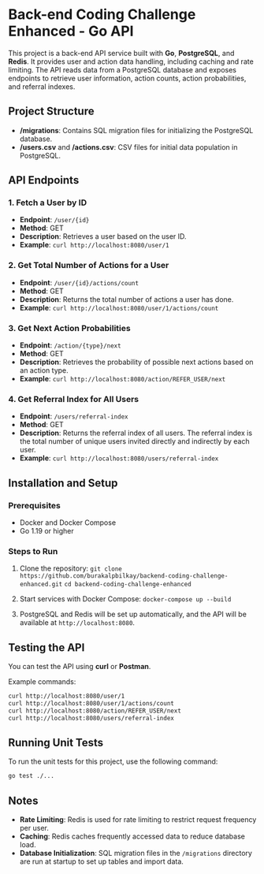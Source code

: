 
# Back-end Coding Challenge Enhanced - Go API

This project is a back-end API service built with **Go**, **PostgreSQL**, and **Redis**. It provides user and action data handling, including caching and rate limiting. The API reads data from a PostgreSQL database and exposes endpoints to retrieve user information, action counts, action probabilities, and referral indexes.

## Project Structure
- **/migrations**: Contains SQL migration files for initializing the PostgreSQL database.
- **/users.csv** and **/actions.csv**: CSV files for initial data population in PostgreSQL.

## API Endpoints

### 1. Fetch a User by ID
- **Endpoint**: `/user/{id}`
- **Method**: GET
- **Description**: Retrieves a user based on the user ID.
- **Example**: `curl http://localhost:8080/user/1`

### 2. Get Total Number of Actions for a User
- **Endpoint**: `/user/{id}/actions/count`
- **Method**: GET
- **Description**: Returns the total number of actions a user has done.
- **Example**: `curl http://localhost:8080/user/1/actions/count`

### 3. Get Next Action Probabilities
- **Endpoint**: `/action/{type}/next`
- **Method**: GET
- **Description**: Retrieves the probability of possible next actions based on an action type.
- **Example**: `curl http://localhost:8080/action/REFER_USER/next`

### 4. Get Referral Index for All Users
- **Endpoint**: `/users/referral-index`
- **Method**: GET
- **Description**: Returns the referral index of all users. The referral index is the total number of unique users invited directly and indirectly by each user.
- **Example**: `curl http://localhost:8080/users/referral-index`

## Installation and Setup

### Prerequisites
- Docker and Docker Compose
- Go 1.19 or higher

### Steps to Run

1. Clone the repository:
   `git clone https://github.com/burakalpbilkay/backend-coding-challenge-enhanced.git`
   `cd backend-coding-challenge-enhanced`

2. Start services with Docker Compose:
`docker-compose up --build`

3. PostgreSQL and Redis will be set up automatically, and the API will be available at `http://localhost:8080`.

## Testing the API

You can test the API using **curl** or **Postman**.

Example commands:
```bash
curl http://localhost:8080/user/1
curl http://localhost:8080/user/1/actions/count
curl http://localhost:8080/action/REFER_USER/next
curl http://localhost:8080/users/referral-index

```

## Running Unit Tests

To run the unit tests for this project, use the following command:

```bash
go test ./...

```

## Notes

- **Rate Limiting**: Redis is used for rate limiting to restrict request frequency per user.
- **Caching**: Redis caches frequently accessed data to reduce database load.
- **Database Initialization**: SQL migration files in the `/migrations` directory are run at startup to set up tables and import data.
